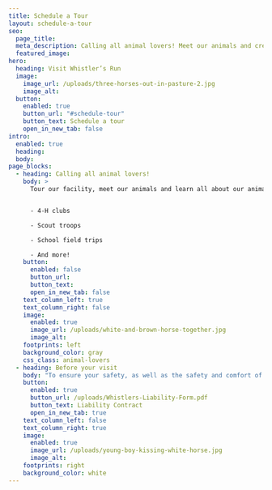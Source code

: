 ```yaml
---
title: Schedule a Tour
layout: schedule-a-tour
seo:
  page_title:
  meta_description: Calling all animal lovers! Meet our animals and create a meaningful, educational experience for your group with a private tour of Whistler’s Run.
  featured_image:
hero:
  heading: Visit Whistler’s Run
  image:
    image_url: /uploads/three-horses-out-in-pasture-2.jpg
    image_alt:
  button:
    enabled: true
    button_url: "#schedule-tour"
    button_text: Schedule a tour
    open_in_new_tab: false
intro:
  enabled: true
  heading:
  body:
page_blocks:
  - heading: Calling all animal lovers!
    body: >
      Tour our facility, meet our animals and learn all about our animal advocacy and rescue efforts here at Whistler’s Run. Our engaging, educational tours are perfect for small groups, including: 


      - 4-H clubs

      - Scout troops

      - School field trips

      - And more!
    button:
      enabled: false
      button_url:
      button_text:
      open_in_new_tab: false
    text_column_left: true
    text_column_right: false
    image:
      enabled: true
      image_url: /uploads/white-and-brown-horse-together.jpg
      image_alt:
    footprints: left
    background_color: gray
    css_class: animal-lovers
  - heading: Before your visit
    body: "To ensure your safety, as well as the safety and comfort of our animals, visitors must submit the following liability contract prior to arriving at Whistler’s Run."
    button:
      enabled: true
      button_url: /uploads/Whistlers-Liability-Form.pdf
      button_text: Liability Contract
      open_in_new_tab: true
    text_column_left: false
    text_column_right: true
    image:
      enabled: true
      image_url: /uploads/young-boy-kissing-white-horse.jpg
      image_alt:
    footprints: right
    background_color: white
---
```

